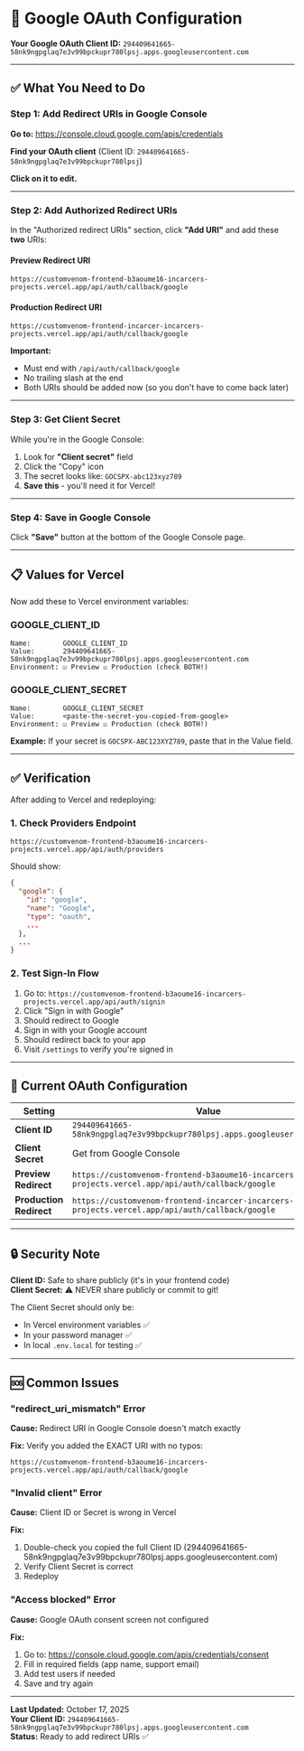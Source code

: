 # 🔐 Google OAuth Configuration

**Your Google OAuth Client ID:** `294409641665-58nk9ngpglaq7e3v99bpckupr780lpsj.apps.googleusercontent.com`

---

## ✅ **What You Need to Do**

### Step 1: Add Redirect URIs in Google Console

**Go to:** https://console.cloud.google.com/apis/credentials

**Find your OAuth client** (Client ID: `294409641665-58nk9ngpglaq7e3v99bpckupr780lpsj`)

**Click on it to edit.**

---

### Step 2: Add Authorized Redirect URIs

In the "Authorized redirect URIs" section, click **"Add URI"** and add these **two** URIs:

#### Preview Redirect URI
```
https://customvenom-frontend-b3aoume16-incarcers-projects.vercel.app/api/auth/callback/google
```

#### Production Redirect URI
```
https://customvenom-frontend-incarcer-incarcers-projects.vercel.app/api/auth/callback/google
```

**Important:** 
- Must end with `/api/auth/callback/google`
- No trailing slash at the end
- Both URIs should be added now (so you don't have to come back later)

---

### Step 3: Get Client Secret

While you're in the Google Console:

1. Look for **"Client secret"** field
2. Click the "Copy" icon
3. The secret looks like: `GOCSPX-abc123xyz789`
4. **Save this** - you'll need it for Vercel!

---

### Step 4: Save in Google Console

Click **"Save"** button at the bottom of the Google Console page.

---

## 📋 **Values for Vercel**

Now add these to Vercel environment variables:

### GOOGLE_CLIENT_ID
```
Name:        GOOGLE_CLIENT_ID
Value:       294409641665-58nk9ngpglaq7e3v99bpckupr780lpsj.apps.googleusercontent.com
Environment: ☑️ Preview ☑️ Production (check BOTH!)
```

### GOOGLE_CLIENT_SECRET
```
Name:        GOOGLE_CLIENT_SECRET
Value:       <paste-the-secret-you-copied-from-google>
Environment: ☑️ Preview ☑️ Production (check BOTH!)
```

**Example:** If your secret is `GOCSPX-ABC123XYZ789`, paste that in the Value field.

---

## ✅ **Verification**

After adding to Vercel and redeploying:

### 1. Check Providers Endpoint
```
https://customvenom-frontend-b3aoume16-incarcers-projects.vercel.app/api/auth/providers
```

Should show:
```json
{
  "google": {
    "id": "google",
    "name": "Google",
    "type": "oauth",
    ...
  },
  ...
}
```

### 2. Test Sign-In Flow

1. Go to: `https://customvenom-frontend-b3aoume16-incarcers-projects.vercel.app/api/auth/signin`
2. Click "Sign in with Google"
3. Should redirect to Google
4. Sign in with your Google account
5. Should redirect back to your app
6. Visit `/settings` to verify you're signed in

---

## 🎯 **Current OAuth Configuration**

| Setting | Value |
|---------|-------|
| **Client ID** | `294409641665-58nk9ngpglaq7e3v99bpckupr780lpsj.apps.googleusercontent.com` |
| **Client Secret** | Get from Google Console |
| **Preview Redirect** | `https://customvenom-frontend-b3aoume16-incarcers-projects.vercel.app/api/auth/callback/google` |
| **Production Redirect** | `https://customvenom-frontend-incarcer-incarcers-projects.vercel.app/api/auth/callback/google` |

---

## 🔒 **Security Note**

**Client ID:** Safe to share publicly (it's in your frontend code)  
**Client Secret:** ⚠️ NEVER share publicly or commit to git!

The Client Secret should only be:
- In Vercel environment variables ✅
- In your password manager ✅
- In local `.env.local` for testing ✅

---

## 🆘 **Common Issues**

### "redirect_uri_mismatch" Error

**Cause:** Redirect URI in Google Console doesn't match exactly

**Fix:** Verify you added the EXACT URI with no typos:
```
https://customvenom-frontend-b3aoume16-incarcers-projects.vercel.app/api/auth/callback/google
```

### "Invalid client" Error

**Cause:** Client ID or Secret is wrong in Vercel

**Fix:** 
1. Double-check you copied the full Client ID (294409641665-58nk9ngpglaq7e3v99bpckupr780lpsj.apps.googleusercontent.com)
2. Verify Client Secret is correct
3. Redeploy

### "Access blocked" Error

**Cause:** Google OAuth consent screen not configured

**Fix:**
1. Go to: https://console.cloud.google.com/apis/credentials/consent
2. Fill in required fields (app name, support email)
3. Add test users if needed
4. Save and try again

---

**Last Updated:** October 17, 2025  
**Your Client ID:** `294409641665-58nk9ngpglaq7e3v99bpckupr780lpsj.apps.googleusercontent.com`  
**Status:** Ready to add redirect URIs ✅

